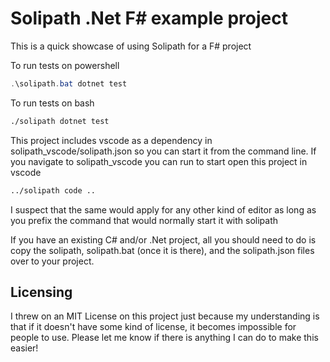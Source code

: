 # Solipath .Net F# example project
This is a quick showcase of using Solipath for a F# project

To run tests on powershell
```powershell
.\solipath.bat dotnet test
```

To run tests on bash
```bash
./solipath dotnet test
```

This project includes vscode as a dependency in solipath_vscode/solipath.json so you can start it from the command line.
If you navigate to solipath_vscode you can run to start open this project in vscode
```bash
../solipath code ..
```

I suspect that the same would apply for any other kind of editor as long as you prefix the command that would normally start it with solipath

If you have an existing C# and/or .Net project, all you should need to do is copy the solipath, solipath.bat (once it is there), and the solipath.json files over to your project.


## Licensing
I threw on an MIT License on this project just because my understanding is that if it doesn't have some kind of license, it becomes impossible for people to use. Please let me know if there is anything I can do to make this easier!